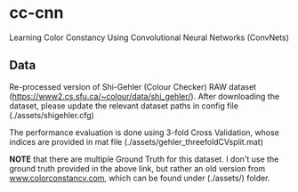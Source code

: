 # cc-cnn
Learning Color Constancy Using Convolutional Neural Networks (ConvNets)

## Data
Re-processed version of Shi-Gehler (Colour Checker) RAW dataset (https://www2.cs.sfu.ca/~colour/data/shi_gehler/). After downloading the dataset, please update the relevant dataset paths in config file (./assets/shigehler.cfg)

The performance evaluation is done using 3-fold Cross Validation, whose indices are provided in mat file (./assets/gehler_threefoldCVsplit.mat)

**NOTE** that there are multiple Ground Truth for this dataset. I don't use the ground truth provided in the above link, but rather an old version from www.colorconstancy.com, which can be found under (./assets/) folder. 


